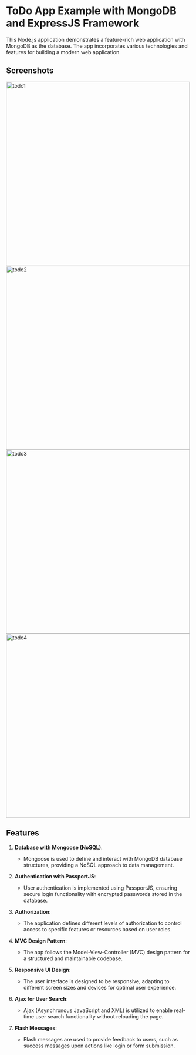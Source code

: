 # ToDo App Example with MongoDB and ExpressJS Framework

This Node.js application demonstrates a feature-rich web application with MongoDB as the database. The app incorporates various technologies and features for building a modern web application.

## Screenshots
<img width="500" alt="todo1" src="https://github.com/dev-modulo/ToDo-App-Example-with-MongoDB-and-ExpressJS-Framework/assets/168773169/4b5129b3-f6a6-449e-a736-cb34e6e1dbd2">

<img width="500" alt="todo2" src="https://github.com/dev-modulo/ToDo-App-Example-with-MongoDB-and-ExpressJS-Framework/assets/168773169/18efb403-aab7-4211-84d6-4e868407f5d0">

<img width="500" alt="todo3" src="https://github.com/dev-modulo/ToDo-App-Example-with-MongoDB-and-ExpressJS-Framework/assets/168773169/6fda7e01-df2e-4be4-97a5-e18ee5172239">

<img width="500" alt="todo4" src="https://github.com/dev-modulo/ToDo-App-Example-with-MongoDB-and-ExpressJS-Framework/assets/168773169/8cca37f4-c8c4-4089-a753-f568c3c516e3">



## Features

1. **Database with Mongoose (NoSQL)**:
   - Mongoose is used to define and interact with MongoDB database structures, providing a NoSQL approach to data management.

2. **Authentication with PassportJS**:
   - User authentication is implemented using PassportJS, ensuring secure login functionality with encrypted passwords stored in the database.

3. **Authorization**:
   - The application defines different levels of authorization to control access to specific features or resources based on user roles.

4. **MVC Design Pattern**:
   - The app follows the Model-View-Controller (MVC) design pattern for a structured and maintainable codebase.

5. **Responsive UI Design**:
   - The user interface is designed to be responsive, adapting to different screen sizes and devices for optimal user experience.

6. **Ajax for User Search**:
   - Ajax (Asynchronous JavaScript and XML) is utilized to enable real-time user search functionality without reloading the page.

7. **Flash Messages**:
   - Flash messages are used to provide feedback to users, such as success messages upon actions like login or form submission.
